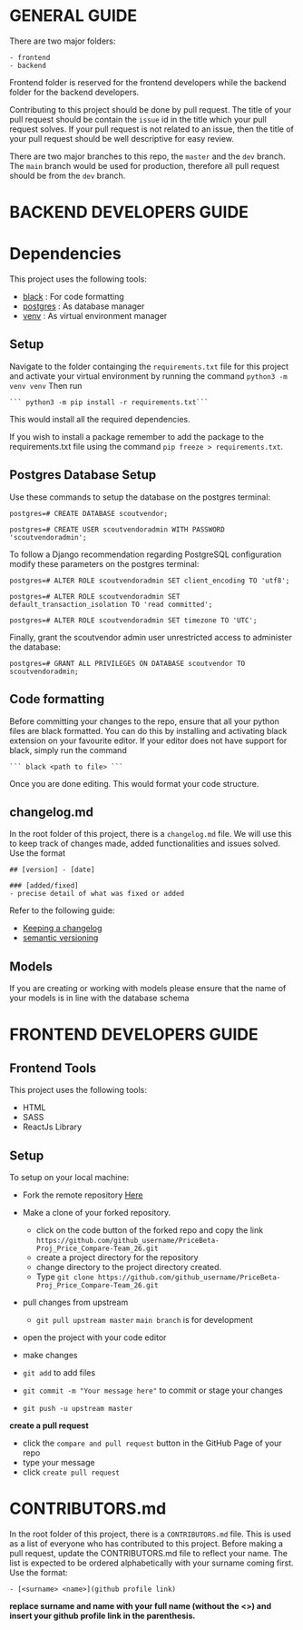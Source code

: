 # GENERAL GUIDE

There are two major folders:
	
	- frontend
	- backend

Frontend folder is reserved for the frontend developers while the backend folder for the backend developers.

Contributing to this project should be done by pull request. The title of your pull request should be contain the `issue` id in the title which your pull request solves. If your pull request is not related to an issue, then the title of your pull request should be well descriptive for easy review.
  
There are two major branches to this repo, the `master` and the `dev` branch.  The `main` branch would be used for production, therefore all pull request should be from the `dev` branch.

# BACKEND DEVELOPERS GUIDE


# Dependencies

This project uses the following tools:

- [black](https://black.readthedocs.io/en/stable/) : For code formatting 
- [postgres]() : As database manager
- [venv]() : As virtual environment manager



## Setup

Navigate to the folder containging the `requirements.txt` file for this project and activate your virtual environment by running the command
	```python3 -m venv venv```
Then run

	``` python3 -m pip install -r requirements.txt```

This would install all the required dependencies.

If you wish to install a package remember to add the package to the requirements.txt file using the command `pip freeze > requirements.txt`.  

## Postgres Database Setup
Use these commands to setup the database on the postgres terminal:

	postgres=# CREATE DATABASE scoutvendor;
	
	postgres=# CREATE USER scoutvendoradmin WITH PASSWORD 'scoutvendoradmin';

To follow a Django recommendation regarding PostgreSQL configuration modify these parameters on the postgres terminal:

	postgres=# ALTER ROLE scoutvendoradmin SET client_encoding TO 'utf8';
	
	postgres=# ALTER ROLE scoutvendoradmin SET default_transaction_isolation TO 'read committed';
	
	postgres=# ALTER ROLE scoutvendoradmin SET timezone TO 'UTC';

Finally, grant the scoutvendor admin user unrestricted access to administer the database:

	postgres=# GRANT ALL PRIVILEGES ON DATABASE scoutvendor TO scoutvendoradmin;
        
## Code formatting

Before committing your changes to the repo, ensure that all your python files are black formatted. You can do this by installing and activating black extension on your favourite editor. If your editor does not have support for black, simply run the command
	
	``` black <path to file> ```

Once you are done editing. This would format your code structure.

## changelog.md

In the root folder of this project, there is a `changelog.md` file. We will use this to keep track of changes made, added functionalities and issues solved. Use the format

	## [version] - [date]

	### [added/fixed]
	- precise detail of what was fixed or added

Refer to the following guide:
- [Keeping a changelog](https://keepachangelog.com/en/1.0.0/)
- [semantic versioning]((https://semver.org/spec/v2.0.0.html))



## Models

If you are creating or working with models please ensure that the name of your models is in line with the database schema



# FRONTEND DEVELOPERS GUIDE

## Frontend Tools

This project uses the following tools:
- HTML
- SASS
- ReactJs Library

## Setup

To setup on your local  machine:
*	Fork the remote repository [Here](https://github.com/zuri-training/PriceBeta-Proj_Price_Compare-Team_26.git)	
*	Make a clone of your forked repository. 
	- click on the code button of the forked repo and copy the link `https://github.com/github_username/PriceBeta-Proj_Price_Compare-Team_26.git`
	- create a project directory for the repository
	- change directory to the project directory created.
	- Type `git clone https://github.com/github_username/PriceBeta-Proj_Price_Compare-Team_26.git`

*	pull changes from upstream
	- `git pull upstream master` `main branch` is for development 

*	open the project with your code editor
*	make changes
*	`git add` to add files
*	`git commit -m "Your message here"` to commit or stage your changes
*	`git push -u upstream master`

**create a pull request**
*	click the `compare and pull request` button in the GitHub Page of your repo
*	type your message
*	click `create pull request` 


# CONTRIBUTORS.md
In the root folder of this project, there is a `CONTRIBUTORS.md` file. This is used as a list of everyone who has contributed to this project. Before making a pull request, update the CONTRIBUTORS.md file to reflect your name. The list is expected to be ordered alphabetically with your surname coming first. Use the format:

	- [<surname> <name>](github profile link) 

**replace surname and name with your full name (without the <>) and insert your github profile link in the parenthesis.**
